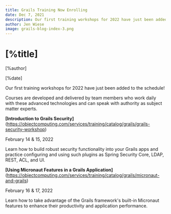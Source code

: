 ```yaml
---
title: Grails Training Now Enrolling
date: Dec 7, 2021
description: Our first training workshops for 2022 have just been added to the schedule!
author: Jen Wiese
image: grails-blog-index-3.png
---
```


# [%title]

[%author]

[%date]

Our first training workshops for 2022 have just been added to the schedule!

Courses are developed and delivered by team members who work daily with these advanced technologies and can speak with authority as subject matter experts.

**[Introduction to Grails Security]**(https://objectcomputing.com/services/training/catalog/grails/grails-security-workshop)

February 14 & 15, 2022

Learn how to build robust security functionality into your Grails apps and practice configuring and using such plugins as Spring Security Core, LDAP, REST, ACL, and UI.

**[Using Micronaut Features in a Grails Application]**(https://objectcomputing.com/services/training/catalog/grails/micronaut-and-grails)

February 16 & 17, 2022

Learn how to take advantage of the Grails framework's built-in Micronaut features to enhance their productivity and application performance.

